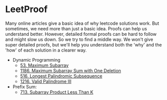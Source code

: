 # LeetProof

Many online articles give a basic idea of why leetcode solutions work. But sometimes, we need more than just a basic idea. Proofs can help us understand better. However, detailed formal proofs can be hard to follow and might slow us down. So we try to find a middle way. We won't give super detailed proofs, but we'll help you understand both the 'why' and the 'how' of each solution in a clearer way.

- Dynamic Programming
    - [53. Maximum Subarray](53.%20Maximum%20Subarray.md)
    - [1186. Maximum Subarray Sum with One Deletion](1186.%20Maximum%20Subarray%20Sum%20with%20One%20Deletion.md)
    - [516. Longest Palindromic Subsequence](516.%20Longest%20Palindromic%20Subsequence.md)
    - [1216. Valid Palindrome III](1216.%20Valid%20Palindrome%20III.md)
- Prefix Sum:
    - [713. Subarray Product Less Than K](713.%20Subarray%20Product%20Less%20Than%20K.md)
